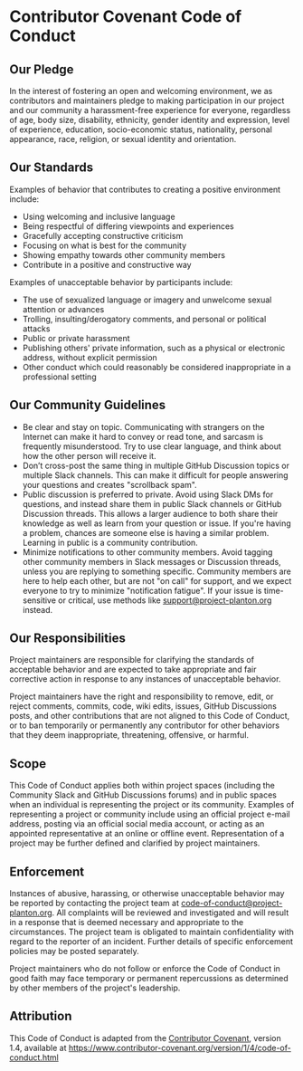 # Contributor Covenant Code of Conduct

## Our Pledge

In the interest of fostering an open and welcoming environment, we as
contributors and maintainers pledge to making participation in our project and
our community a harassment-free experience for everyone, regardless of age, body
size, disability, ethnicity, gender identity and expression, level of experience,
education, socio-economic status, nationality, personal appearance, race,
religion, or sexual identity and orientation.

## Our Standards

Examples of behavior that contributes to creating a positive environment
include:

* Using welcoming and inclusive language
* Being respectful of differing viewpoints and experiences
* Gracefully accepting constructive criticism
* Focusing on what is best for the community
* Showing empathy towards other community members
* Contribute in a positive and constructive way

Examples of unacceptable behavior by participants include:

* The use of sexualized language or imagery and unwelcome sexual attention or
  advances
* Trolling, insulting/derogatory comments, and personal or political attacks
* Public or private harassment
* Publishing others' private information, such as a physical or electronic
  address, without explicit permission
* Other conduct which could reasonably be considered inappropriate in a
  professional setting

## Our Community Guidelines
* Be clear and stay on topic. Communicating with strangers on the Internet can make it hard to convey or read tone, and sarcasm is frequently misunderstood. Try to use clear language, and think about how the other person will receive it.
* Don’t cross-post the same thing in multiple GitHub Discussion topics or multiple Slack channels. This can make it difficult for people answering your questions and creates "scrollback spam".
* Public discussion is preferred to private. Avoid using Slack DMs for questions, and instead share them in public Slack channels or GitHub Discussion threads. This allows a larger audience to both share their knowledge as well as learn from your question or issue. If you're having a problem, chances are someone else is having a similar problem. Learning in public is a community contribution.
* Minimize notifications to other community members. Avoid tagging other community members in Slack messages or Discussion threads, unless you are replying to something specific. Community members are here to help each other, but are not "on call" for support, and we expect everyone to try to minimize "notification fatigue". If your issue is time-sensitive or critical, use methods like support@project-planton.org instead.

## Our Responsibilities

Project maintainers are responsible for clarifying the standards of acceptable
behavior and are expected to take appropriate and fair corrective action in
response to any instances of unacceptable behavior.

Project maintainers have the right and responsibility to remove, edit, or
reject comments, commits, code, wiki edits, issues, GitHub Discussions posts,
and other contributions that are not aligned to this Code of Conduct, or to ban
temporarily or permanently any contributor for other behaviors that they deem
inappropriate, threatening, offensive, or harmful.

## Scope

This Code of Conduct applies both within project spaces (including the Community Slack
and GitHub Discussions forums) and in public spaces when an individual is representing the
project or its community. Examples of representing a project or community include
using an official project e-mail address, posting via an official social media account,
or acting as an appointed representative at an online or offline event. Representation
of a project may be further defined and clarified by project maintainers.

## Enforcement

Instances of abusive, harassing, or otherwise unacceptable behavior may be
reported by contacting the project team at code-of-conduct@project-planton.org. All
complaints will be reviewed and investigated and will result in a response that
is deemed necessary and appropriate to the circumstances. The project team is
obligated to maintain confidentiality with regard to the reporter of an incident.
Further details of specific enforcement policies may be posted separately.

Project maintainers who do not follow or enforce the Code of Conduct in good
faith may face temporary or permanent repercussions as determined by other
members of the project's leadership.

## Attribution

This Code of Conduct is adapted from the [Contributor Covenant][homepage], version 1.4,
available at https://www.contributor-covenant.org/version/1/4/code-of-conduct.html

[homepage]: https://www.contributor-covenant.org
